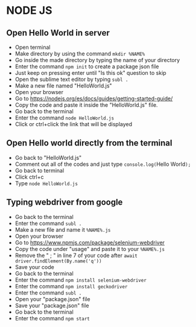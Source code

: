 # NODE JS

## Open Hello World in server 

* Open terminal
* Make directory by using the command `mkdir %NAME%`
* Go inside the made directory by typing the name of your directory
* Enter the command `npm init` to create a package json file
* Just keep on pressing enter until "Is this ok" question to skip 
* Open the sublime text editor by typing `subl .`
* Make a new file named "HelloWorld.js"
* Open your browser 
* Go to https://nodejs.org/es/docs/guides/getting-started-guide/
* Copy the code and paste it inside the "HelloWorld.js" file.
* Go back to the terminal
* Enter the command `node HelloWorld.js`
* Click or ctrl+click the link that will be displayed


## Open Hello world directly from the terminal

* Go back to "HelloWorld.js"
* Comment out all of the codes and just type `console.log(`Hello World`);`
* Go back to terminal
* Click ctrl+c
* Type `node HelloWorld.js`

## Typing webdriver from google 

* Go back to the terminal
* Enter the command `subl .`
* Make a new file and name it `%NAME%.js`
* Open your browser
* Go to https://www.npmjs.com/package/selenium-webdriver 
* Copy the code under "usage" and paste it to your `%NAME%.js`
* Remove the " ; " in line 7 of your code after ` await driver.findElement(By.name('q')) `
* Save your code
* Go back to the terminal
* Enter the command `npm install selenium-webdriver`
* Enter the command `npm install geckodriver`
* Enter the command  `subl .`
* Open your "package.json" file
* Save your "package.json" file
* Go back to the terminal
* Enter the command `npm start`


